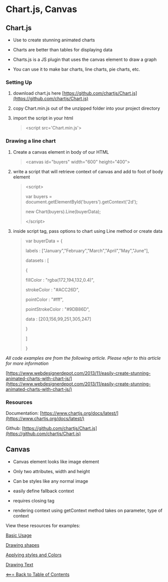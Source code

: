 # **Chart.js, Canvas**

## Chart.js

* Use to create stunning animated charts

* Charts are better than tables for displaying data

* Charts.js is a JS plugin that uses the canvas element to draw a graph

* You can use it to make bar charts, line charts, pie charts, etc.

### Setting Up

1. download chart.js here [https://github.com/chartjs/Chart.js](https://github.com/chartjs/Chart.js)

1. copy Chart.min.js out of the unzipped folder into your project directory

1. import the script in your html
    > \<script src='Chart.min.js'></script>

### Drawing a line chart

1. Create a canvas element in body of our HTML
    > \<canvas id="buyers" width="600" height="400"></canvas>

1. write a script that will retrieve context of canvas and add to foot of body element
    > \<script>
    >
    > var buyers = document.getElementById('buyers').getContext('2d');
    >
    > new Chart(buyers).Line(buyerData);
    >
    > \</script>

1. inside script tag, pass options to chart using Line method or create data
    > var buyerData = {
    >
    > labels : ["January","February","March","April","May","June"],
    >
    > datasets : [
    >
    > {
    >
    > fillColor : "rgba(172,194,132,0.4)",
    >
    > strokeColor : "#ACC26D",
    >
    > pointColor : "#fff",
    >
    > pointStrokeColor : "#9DB86D",
    >
    > data : [203,156,99,251,305,247]
    >
    > }
    >
    > ]
    >
    > }

*All code examples are from the following article. Please refer to this article for more information* 

[https://www.webdesignerdepot.com/2013/11/easily-create-stunning-animated-charts-with-chart-js/](https://www.webdesignerdepot.com/2013/11/easily-create-stunning-animated-charts-with-chart-js/)

### Resources

Documentation: [https://www.chartjs.org/docs/latest/](https://www.chartjs.org/docs/latest/)

Github: [https://github.com/chartjs/Chart.js](https://github.com/chartjs/Chart.js)

## Canvas

* Canvas element looks like image element

* Only two attributes, width and height

* Can be styles like any normal image

* easily define fallback context

* requires closing tag

* rendering context using getContext method takes on parameter, type of context

View these resources for examples:

[Basic Usage](https://developer.mozilla.org/en-US/docs/Web/API/Canvas_API/Tutorial/Basic_usage)

[Drawing shapes](https://developer.mozilla.org/en-US/docs/Web/API/Canvas_API/Tutorial/Drawing_shapes)

[Applying styles and Colors](https://developer.mozilla.org/en-US/docs/Web/API/Canvas_API/Tutorial/Applying_styles_and_colors)

[Drawing Text](https://developer.mozilla.org/en-US/docs/Web/API/Canvas_API/Tutorial/Drawing_text)

[<=== Back to Table of Contents](https://peterjast.github.io/reading-notes/)

